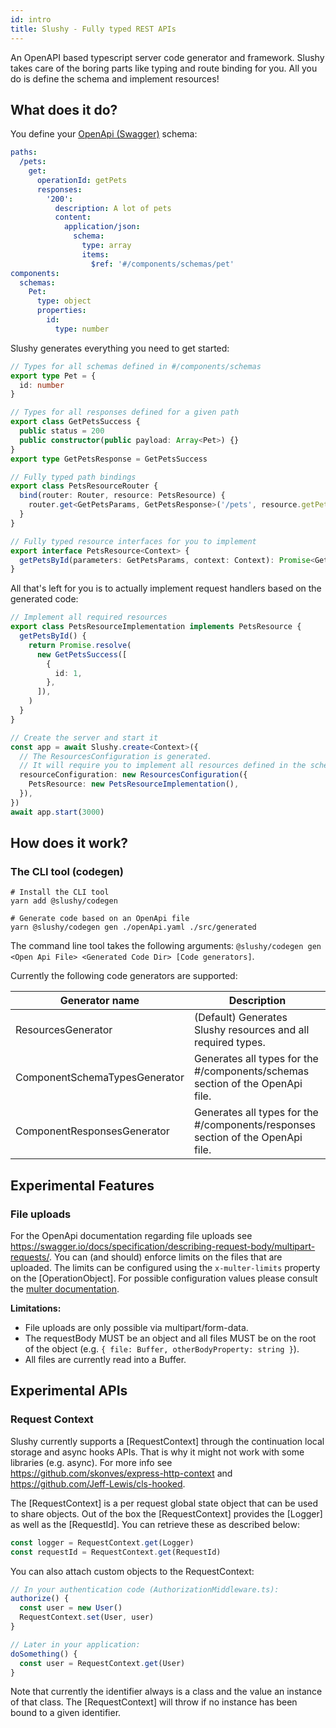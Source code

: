 ```yaml
---
id: intro
title: Slushy - Fully typed REST APIs
---
```


An OpenAPI based typescript server code generator and framework. Slushy takes care of the boring parts like typing and route binding for you. All you do is define the schema and implement resources!

## What does it do?

You define your [OpenApi (Swagger)](https://swagger.io/specification/) schema:

```yaml
paths:
  /pets:
    get:
      operationId: getPets
      responses:
        '200':
          description: A lot of pets
          content:
            application/json:
              schema:
                type: array
                items:
                  $ref: '#/components/schemas/pet'
components:
  schemas:
    Pet:
      type: object
      properties:
        id:
          type: number
```

Slushy generates everything you need to get started:

```ts
// Types for all schemas defined in #/components/schemas
export type Pet = {
  id: number
}

// Types for all responses defined for a given path
export class GetPetsSuccess {
  public status = 200
  public constructor(public payload: Array<Pet>) {}
}
export type GetPetsResponse = GetPetsSuccess

// Fully typed path bindings
export class PetsResourceRouter {
  bind(router: Router, resource: PetsResource) {
    router.get<GetPetsParams, GetPetsResponse>('/pets', resource.getPetsById.bind(resource))
  }
}

// Fully typed resource interfaces for you to implement
export interface PetsResource<Context> {
  getPetsById(parameters: GetPetsParams, context: Context): Promise<GetPetsResponse>
}
```

All that's left for you is to actually implement request handlers based on the generated code:

```ts
// Implement all required resources
export class PetsResourceImplementation implements PetsResource {
  getPetsById() {
    return Promise.resolve(
      new GetPetsSuccess([
        {
          id: 1,
        },
      ]),
    )
  }
}

// Create the server and start it
const app = await Slushy.create<Context>({
  // The ResourcesConfiguration is generated.
  // It will require you to implement all resources defined in the schema.
  resourceConfiguration: new ResourcesConfiguration({
    PetsResource: new PetsResourceImplementation(),
  }),
})
await app.start(3000)
```

## How does it work?

### The CLI tool (codegen)

```
# Install the CLI tool
yarn add @slushy/codegen

# Generate code based on an OpenApi file
yarn @slushy/codegen gen ./openApi.yaml ./src/generated
```

The command line tool takes the following arguments: `@slushy/codegen gen <Open Api File> <Generated Code Dir> [Code generators]`.

Currently the following code generators are supported:

| Generator name                | Description                                                                     |
| ----------------------------- | ------------------------------------------------------------------------------- |
| ResourcesGenerator            | (Default) Generates Slushy resources and all required types.                    |
| ComponentSchemaTypesGenerator | Generates all types for the #/components/schemas section of the OpenApi file.   |
| ComponentResponsesGenerator   | Generates all types for the #/components/responses section of the OpenApi file. |

## Experimental Features

### File uploads

For the OpenApi documentation regarding file uploads see https://swagger.io/docs/specification/describing-request-body/multipart-requests/.
You can (and should) enforce limits on the files that are uploaded. The limits can be configured using the `x-multer-limits` property on the [OperationObject]. For possible configuration values please consult the [multer documentation](https://github.com/expressjs/multer#limits).

**Limitations:**

- File uploads are only possible via multipart/form-data.
- The requestBody MUST be an object and all files MUST be on the root of the object (e.g. `{ file: Buffer, otherBodyProperty: string }`).
- All files are currently read into a Buffer.

## Experimental APIs

### Request Context

Slushy currently supports a [RequestContext] through the continuation local storage and async hooks APIs. That is why it might not work with some libraries (e.g. async).
For more info see https://github.com/skonves/express-http-context and https://github.com/Jeff-Lewis/cls-hooked.

The [RequestContext] is a per request global state object that can be used to share objects. Out of the box the [RequestContext] provides the [Logger] as well as the [RequestId]. You can retrieve these as described below:

```ts
const logger = RequestContext.get(Logger)
const requestId = RequestContext.get(RequestId)
```

You can also attach custom objects to the RequestContext:

```ts
// In your authentication code (AuthorizationMiddleware.ts):
authorize() {
  const user = new User()
  RequestContext.set(User, user)
}

// Later in your application:
doSomething() {
  const user = RequestContext.get(User)
}
```

Note that currently the identifier always is a class and the value an instance of that class. The [RequestContext] will throw if no instance has been bound to a given identifier.
